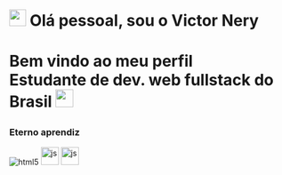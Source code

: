 <h1> <img src="https://emojis.slackmojis.com/emojis/images/1643515258/12797/meow_coffee.png?1643515258" width="30"/> Olá pessoal, sou o Victor Nery<h1/>
  
       
 

 
  
  <p> Bem vindo ao meu perfil </br> Estudante de dev. web fullstack do Brasil <img src="https://emojis.slackmojis.com/emojis/images/1643515165/11813/flag_brasil.jpg?1643515165" width="32px" height="32px" /> </p>
 <h3> Eterno aprendiz</h3>
  <p>
  <img alt="html5" src="https://emojis.slackmojis.com/emojis/images/1643514112/719/html5.png?1643514112" />
  <img alt="js" src="https://emojis.slackmojis.com/emojis/images/1643514058/151/javascript.png?1643514058" width="32px" height="32px" />
  <img alt="js" src="https://emojis.slackmojis.com/emojis/images/1643514272/2411/css.jpg?1643514272" width="32px" height="32px" />
  </p>

<!---
NeryVictor/NeryVictor is a ✨ special ✨ repository because its `README.md` (this file) appears on your GitHub profile.
You can click the Preview link to take a look at your changes.
--->

